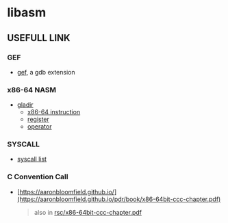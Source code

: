 # libasm

## USEFULL LINK

### GEF

- [gef](https://github.com/hugsy/gef), a gdb extension

### x86-64 NASM

- [gladir](https://www.gladir.com)
    - [x86-64 instruction](https://www.gladir.com/CODER/ASM8086/x86-64.htm)
    - [register](https://www.gladir.com/CODER/ASM8086/registre.htm)
    - [operator](https://www.gladir.com/CODER/ASM8086/operator.htm)

### SYSCALL

- [syscall list](https://x64.syscall.sh/)

### C Convention Call

- [https://aaronbloomfield.github.io/](https://aaronbloomfield.github.io/pdr/book/x86-64bit-ccc-chapter.pdf)
  > also in [rsc/x86-64bit-ccc-chapter.pdf](https://github.com/Pixailz/libasm/tree/main/rsc/x86-64bit-ccc-chapter.pdf)
